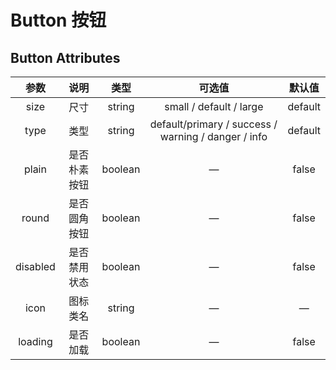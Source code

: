 # Button 按钮



## Button Attributes
|      参数      | 说明                                   |   类型   | 可选值                                                    | 默认值 |
| :----------------: | :---------------------------------:   | :------: | :------------------------------------------:            | :-------: |
|      size      | 尺寸                                  |  string   | small / default / large  | default           |
|   type         | 类型                                  |  string    |default/primary / success / warning / danger / info     | default   |
|   plain        | 是否朴素按钮                           |  boolean  | —| false  |
|  round         | 是否圆角按钮                           |  boolean  | —| false|
|   disabled     | 是否禁用状态                           |  boolean  |   —    | false 
|  icon          | 图标类名                               |  string   | — | 	—   |
|  loading       | 是否加载                               |  boolean   | — | false |